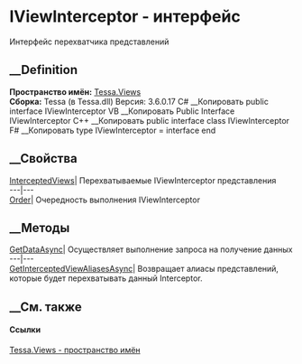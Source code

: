 # IViewInterceptor - интерфейс
Интерфейс перехватчика представлений
## __Definition
 **Пространство имён:** [Tessa.Views](N_Tessa_Views.htm)  
 **Сборка:** Tessa (в Tessa.dll) Версия: 3.6.0.17
C# __Копировать
     public interface IViewInterceptor
VB __Копировать
     Public Interface IViewInterceptor
C++ __Копировать
     public interface class IViewInterceptor
F# __Копировать
     type IViewInterceptor = interface end
##  __Свойства
[InterceptedViews](P_Tessa_Views_IViewInterceptor_InterceptedViews.htm)|
Перехватываемые IViewInterceptor представления  
---|---  
[Order](P_Tessa_Views_IViewInterceptor_Order.htm)|  Очередность выполнения
IViewInterceptor  
##  __Методы
[GetDataAsync](M_Tessa_Views_IViewInterceptor_GetDataAsync.htm)|  Осуществляет
выполнение запроса на получение данных  
---|---  
[GetInterceptedViewAliasesAsync](M_Tessa_Views_IViewInterceptor_GetInterceptedViewAliasesAsync.htm)|
Возвращает алиасы представлений, которые будет перехватывать данный
Interceptor.  
## __См. также
#### Ссылки
[Tessa.Views - пространство имён](N_Tessa_Views.htm)

